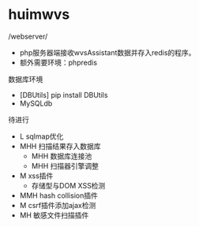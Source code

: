 # huimwvs
/webserver/
- php服务器端接收wvsAssistant数据并存入redis的程序。
- 额外需要环境：phpredis

数据库环境
- [DBUtils] pip install DBUtils
- MySQLdb


待进行
- L sqlmap优化
- MHH 扫描结果存入数据库
    - MHH 数据库连接池
    - MHH 扫描器引擎调整
- M xss插件
    - 存储型与DOM XSS检测
- MMH hash collision插件
- M csrf插件添加ajax检测
- MH 敏感文件扫描插件